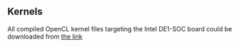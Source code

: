 ## Kernels

All compiled OpenCL kernel files targeting the Intel DE1-SOC board could be downloaded from [the link](https://drive.google.com/open?id=1GJeoHZCMSKn9Xh2SL4V0wbsyOq2RgRu7)
